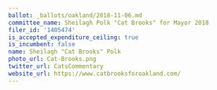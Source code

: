 ```yaml
---
ballot: _ballots/oakland/2018-11-06.md
committee_name: Sheilagh Polk "Cat Brooks" for Mayor 2018
filer_id: '1405474'
is_accepted_expenditure_ceiling: true
is_incumbent: false
name: Sheilagh "Cat Brooks" Polk
photo_url: Cat-Brooks.png
twitter_url: CatsCommentary
website_url: https://www.catbrooksforoakland.com/
---
```

